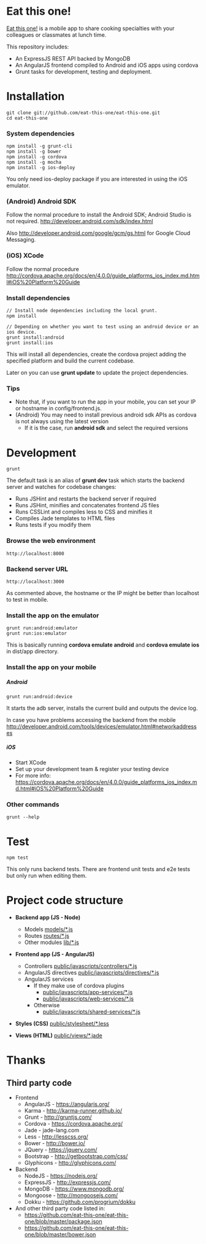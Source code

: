 # Eat this one!

[Eat this one!](http://www.eat-this-one.com) is a mobile app to share cooking specialties with your colleagues or classmates at lunch time.

This repository includes:

* An ExpressJS REST API backed by MongoDB
* An AngularJS frontend compiled to Android and iOS apps using cordova
* Grunt tasks for development, testing and deployment.

# Installation
    git clone git://github.com/eat-this-one/eat-this-one.git
    cd eat-this-one

### System dependencies
    npm install -g grunt-cli
    npm install -g bower
    npm install -g cordova
    npm install -g mocha
    npm install -g ios-deploy

You only need ios-deploy package if you are interested in using the iOS emulator.

### (Android) Android SDK

Follow the normal procedure to install the Android SDK; Android Studio is not required. http://developer.android.com/sdk/index.html

Also http://developer.android.com/google/gcm/gs.html for Google Cloud Messaging.

### (iOS) XCode

Follow the normal procedure http://cordova.apache.org/docs/en/4.0.0/guide_platforms_ios_index.md.html#iOS%20Platform%20Guide

### Install dependencies

    // Install node dependencies including the local grunt.
    npm install

    // Depending on whether you want to test using an android device or an ios device.
    grunt install:android
    grunt install:ios



This will install all dependencies, create the cordova project adding the specified platform and build the current codebase.

Later on you can use **grunt update** to update the project dependencies.

### Tips

* Note that, if you want to run the app in your mobile, you can set your IP or hostname in config/frontend.js.
* (Android) You may need to install previous android sdk APIs as cordova is not always using the latest version
    * If it is the case, run **android sdk** and select the required versions

# Development

    grunt

The default task is an alias of **grunt dev** task which starts the backend server and watches for codebase changes:

* Runs JSHint and restarts the backend server if required
* Runs JSHint, minifies and concatenates frontend JS files
* Runs CSSLint and compiles less to CSS and minifies it
* Compiles Jade templates to HTML files
* Runs tests if you modify them

### Browse the web environment
    http://localhost:8000

### Backend server URL
    http://localhost:3000
As commented above, the hostname or the IP might be better than localhost to test in mobile.

### Install the app on the emulator
    grunt run:android:emulator
    grunt run:ios:emulator

This is basically running **cordova emulate android** and **cordova emulate ios** in dist/app directory.

### Install the app on your mobile

##### Android
    grunt run:android:device

It starts the adb server, installs the current build and outputs the device log.

In case you have problems accessing the backend from the mobile http://developer.android.com/tools/devices/emulator.html#networkaddresses

##### iOS
* Start XCode
* Set up your development team & register your testing device
* For more info: https://cordova.apache.org/docs/en/4.0.0/guide_platforms_ios_index.md.html#iOS%20Platform%20Guide

### Other commands
    grunt --help

# Test

    npm test

This only runs backend tests. There are frontend unit tests and e2e tests but only run when editing them.

# Project code structure

* **Backend app (JS - Node)**
    * Models
        [models/*.js](https://github.com/eat-this-one/eat-this-one/blob/master/models)
    * Routes
        [routes/*.js](https://github.com/eat-this-one/eat-this-one/blob/master/routes)
    * Other modules
        [lib/*.js](https://github.com/eat-this-one/eat-this-one/blob/master/lib)

* **Frontend app (JS - AngularJS)**
    * Controllers
        [public/javascripts/controllers/*.js](https://github.com/eat-this-one/eat-this-one/blob/master/public/javascripts/controllers)
    * AngularJS directives
        [public/javascripts/directives/*.js](https://github.com/eat-this-one/eat-this-one/blob/master/public/javascripts/directives)
    * AngularJS services
        * If they make use of cordova plugins
            * [public/javascripts/app-services/*.js](https://github.com/eat-this-one/eat-this-one/blob/master/public/javascripts/app-services)
            * [public/javascripts/web-services/*.js](https://github.com/eat-this-one/eat-this-one/blob/master/public/javascripts/web-services)
        * Otherwise
            * [public/javascripts/shared-services/*.js](https://github.com/eat-this-one/eat-this-one/blob/master/public/javascripts/shared-services)

* **Styles (CSS)**
    [public/stylesheet/*.less](https://github.com/eat-this-one/eat-this-one/blob/master/public/stylesheets)

* **Views (HTML)**
    [public/views/*.jade](https://github.com/eat-this-one/eat-this-one/blob/master/public/views)


# Thanks

## Third party code

* Frontend
    * AngularJS - https://angularjs.org/
    * Karma - http://karma-runner.github.io/
    * Grunt - http://gruntjs.com/
    * Cordova - https://cordova.apache.org/
    * Jade - jade-lang.com
    * Less - http://lesscss.org/
    * Bower - http://bower.io/
    * JQuery - https://jquery.com/
    * Bootstrap - http://getbootstrap.com/css/
    * Glyphicons - http://glyphicons.com/
* Backend
    * NodeJS - https://nodejs.org/
    * ExpressJS - http://expressjs.com/
    * MongoDB - https://www.mongodb.org/
    * Mongoose - http://mongoosejs.com/
    * Dokku - https://github.com/progrium/dokku
* And other third party code listed in:
    * https://github.com/eat-this-one/eat-this-one/blob/master/package.json
    * https://github.com/eat-this-one/eat-this-one/blob/master/bower.json
